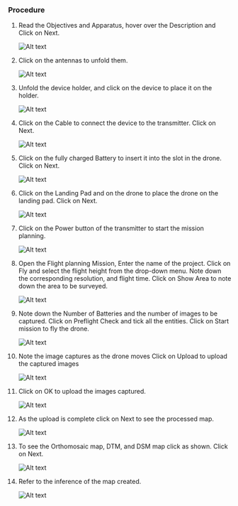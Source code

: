 ### Procedure

1.  Read the Objectives and Apparatus, hover over the Description and Click on Next.

    ![Alt text](./images/proc1.png)

2.  Click on the antennas to unfold them.

    ![Alt text](./images/proc2.png)

3.  Unfold the device holder, and click on the device to place it on the holder.

    ![Alt text](./images/proc3.png)

4.  Click on the Cable to connect the device to the transmitter. Click on Next.

    ![Alt text](./images/proc4.png)

5.  Click on the fully charged Battery to insert it into the slot in the drone. Click on Next.

    ![Alt text](./images/proc5.png)

6.  Click on the Landing Pad and on the drone to place the drone on the landing pad. Click on Next.

    ![Alt text](./images/proc6.png)

7.  Click on the Power button of the transmitter to start the mission planning.

    ![Alt text](./images/proc7.png)

8.  Open the Flight planning Mission, Enter the name of the project. Click on Fly and select the flight height from the drop-down menu. Note down the corresponding resolution, and flight time. Click on Show Area to note down the area to be surveyed.

    ![Alt text](./images/proc8.png)

9.  Note down the Number of Batteries and the number of images to be captured. Click on Preflight Check and tick all the entities. Click on Start mission to fly the drone.

    ![Alt text](./images/proc9.png)

10. Note the image captures as the drone moves Click on Upload to upload the captured images

    ![Alt text](./images/proc10.png)

11. Click on OK to upload the images captured.

    ![Alt text](./images/proc11.png)

12. As the upload is complete click on Next to see the processed map.

    ![Alt text](./images/proc12.png)

13. To see the Orthomosaic map, DTM, and DSM map click as shown. Click on Next.

    ![Alt text](./images/proc13.png)

14. Refer to the inference of the map created.

    ![Alt text](./images/proc14.png)
